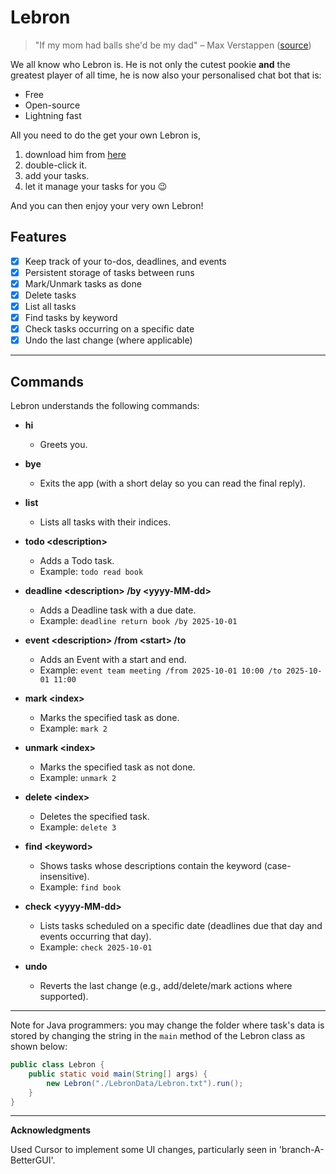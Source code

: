 # Lebron
> "If my mom had balls she'd be my dad"  – Max Verstappen ([source](https://www.youtube.com/watch?v=Nq82CB-zOto))

We all know who Lebron is. He is not only the cutest pookie **and** the greatest player of all time, he is now also your personalised chat bot that is:
- Free
- Open-source
- Lightning fast


All you need to do the get your own Lebron is,
1. download him from [here](https://github.com/rotarykirby/ip/releases/tag/A-Jar)
2. double-click it.
3. add your tasks.
4. let it manage your tasks for you 😉

And you can then enjoy your very own Lebron!

## Features
- [x] Keep track of your to-dos, deadlines, and events
- [x] Persistent storage of tasks between runs
- [x] Mark/Unmark tasks as done
- [x] Delete tasks
- [x] List all tasks
- [x] Find tasks by keyword
- [x] Check tasks occurring on a specific date
- [x] Undo the last change (where applicable)
---
## Commands
Lebron understands the following commands:

- **hi**
  - Greets you.

- **bye**
  - Exits the app (with a short delay so you can read the final reply).

- **list**
  - Lists all tasks with their indices.

- **todo \<description>**
  - Adds a Todo task.
  - Example: `todo read book`

- **deadline \<description> /by \<yyyy-MM-dd>**
  - Adds a Deadline task with a due date.
  - Example: `deadline return book /by 2025-10-01`

- **event \<description> /from \<start> /to <end>**
  - Adds an Event with a start and end.
  - Example: `event team meeting /from 2025-10-01 10:00 /to 2025-10-01 11:00`

- **mark \<index>**
  - Marks the specified task as done.
  - Example: `mark 2`

- **unmark \<index>**
  - Marks the specified task as not done.
  - Example: `unmark 2`

- **delete \<index>**
  - Deletes the specified task.
  - Example: `delete 3`

- **find \<keyword>**
  - Shows tasks whose descriptions contain the keyword (case-insensitive).
  - Example: `find book`

- **check \<yyyy-MM-dd>**
  - Lists tasks scheduled on a specific date (deadlines due that day and events occurring that day).
  - Example: `check 2025-10-01`

- **undo**
  - Reverts the last change (e.g., add/delete/mark actions where supported).


---
Note for Java programmers: you may change the folder where task's data is stored by changing the string in the `main` method of the Lebron class as shown below:
```java
public class Lebron {
    public static void main(String[] args) {
        new Lebron("./LebronData/Lebron.txt").run();
    }
}
```
---
**Acknowledgments**

Used Cursor to implement some UI changes, particularly seen in 'branch-A-BetterGUI'.
